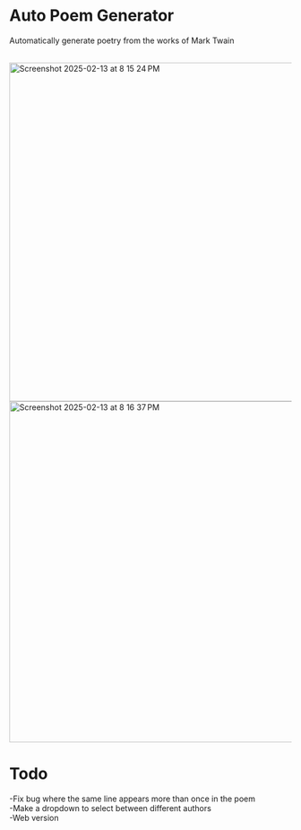 # Auto Poem Generator

Automatically generate poetry from the works of Mark Twain

<br>

<img width="604" alt="Screenshot 2025-02-13 at 8 15 24 PM" src="https://github.com/user-attachments/assets/5de8b108-661e-433f-9c1e-18e1a019d16b" />

<img width="608" alt="Screenshot 2025-02-13 at 8 16 37 PM" src="https://github.com/user-attachments/assets/c790ed85-b101-4357-8a35-4c039cb8dc4b" />


# Todo

-Fix bug where the same line appears more than once in the poem <br>
-Make a dropdown to select between different authors <br>
-Web version <br>


